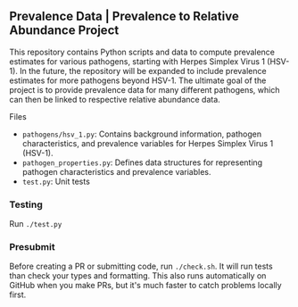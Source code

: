 ## Prevalence Data | Prevalence to Relative Abundance Project


This repository contains Python scripts and data to compute prevalence
estimates for various pathogens, starting with Herpes Simplex Virus 1
(HSV-1). In the future, the repository will be expanded to include prevalence
estimates for more pathogens beyond HSV-1. The ultimate goal of the project is
to provide prevalence data for many different pathogens, which can then be
linked to respective relative abundance data.

Files
 - `pathogens/hsv_1.py`: Contains background information, pathogen
   characteristics, and prevalence variables for Herpes Simplex Virus 1
   (HSV-1).
 - `pathogen_properties.py`: Defines data structures for representing pathogen
   characteristics and prevalence variables.
 - `test.py`: Unit tests

### Testing

Run `./test.py`

### Presubmit

Before creating a PR or submitting code, run `./check.sh`.  It will run tests
than check your types and formatting.  This also runs automatically on GitHub
when you make PRs, but it's much faster to catch problems locally first.
